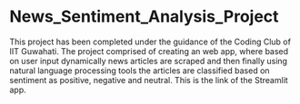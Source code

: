 # News_Sentiment_Analysis_Project
This project has been completed under the guidance of the Coding Club of IIT Guwahati. The project comprised of creating an web app, where based on user input dynamically news articles are scraped and then finally using natural language processing tools the articles are classified based on sentiment as positive, negative and neutral.
This is the link of the Streamlit app.
